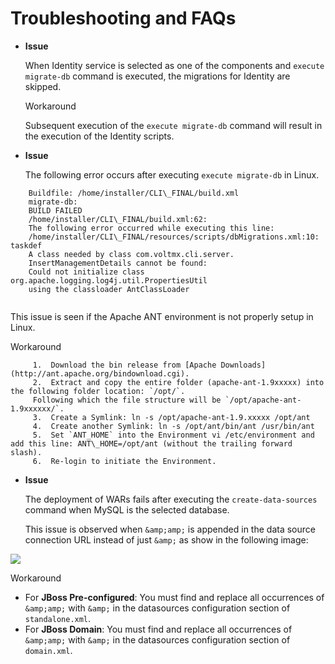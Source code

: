 ﻿
Troubleshooting and FAQs
========================

*   **Issue**
    
    When Identity service is selected as one of the components and `execute migrate-db` command is executed, the migrations for Identity are skipped.
    
    Workaround
    
    Subsequent execution of the `execute migrate-db` command will result in the execution of the Identity scripts.
    
*   **Issue**
    
    The following error occurs after executing `execute migrate-db` in Linux.
    
```
    Buildfile: /home/installer/CLI\_FINAL/build.xml
    migrate-db:
    BUILD FAILED
    /home/installer/CLI\_FINAL/build.xml:62: 
    The following error occurred while executing this line:
    /home/installer/CLI\_FINAL/resources/scripts/dbMigrations.xml:10: taskdef 
    A class needed by class com.voltmx.cli.server.
    InsertManagementDetails cannot be found: 
    Could not initialize class org.apache.logging.log4j.util.PropertiesUtil 
    using the classloader AntClassLoader
    
```
    
This issue is seen if the Apache ANT environment is not properly setup in Linux.
    
Workaround

```   
     1.  Download the bin release from [Apache Downloads](http://ant.apache.org/bindownload.cgi).
     2.  Extract and copy the entire folder (apache-ant-1.9xxxxx) into the following folder location: `/opt/`.  
     Following which the file structure will be `/opt/apache-ant-1.9xxxxxx/`.
     3.  Create a Symlink: ln -s /opt/apache-ant-1.9.xxxxx /opt/ant
     4.  Create another Symlink: ln -s /opt/ant/bin/ant /usr/bin/ant
     5.  Set `ANT_HOME` into the Environment vi /etc/environment and add this line: ANT\_HOME=/opt/ant (without the trailing forward slash).
     6.  Re-login to initiate the Environment.

```
*   **Issue**
    
    The deployment of WARs fails after executing the `create-data-sources` command when MySQL is the selected database.
    
    This issue is observed when `&amp;amp;` is appended in the data source connection URL instead of just `&amp;` as show in the following image:
    
![](Resources/Images/troubleshooting2.png)
    
Workaround
    
*   For **JBoss Pre-configured**: You must find and replace all occurrences of `&amp;amp;` with `&amp;` in the datasources configuration section of `standalone.xml`.
*   For **JBoss Domain**: You must find and replace all occurrences of `&amp;amp;` with `&amp;` in the datasources configuration section of `domain.xml`.
